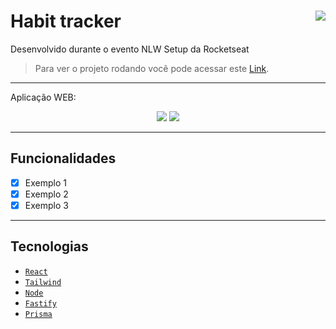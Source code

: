 # Habit tracker <img align="right" src="https://img.shields.io/static/v1?label=STATUS&message=EM%20DESENVOLVIMENTO&color=GREEN&style=for-the-badge"/>

Desenvolvido durante o evento NLW Setup da Rocketseat <br/>
> Para ver o projeto rodando você pode acessar este [Link](link.com.br).

---

Aplicação WEB:
<p align="center">
  <img src="#"/>
  <img src="#"/>
</p>

---
## Funcionalidades

- [x] Exemplo 1
- [x] Exemplo 2
- [x] Exemplo 3

---

## Tecnologias

- [`React`](https://pt-br.reactjs.org/)
- [`Tailwind`](https://nestjs.com/)
- [`Node`](https://tailwindcss.com/)
- [`Fastify`](https://www.fastify.io/)
- [`Prisma`](https://www.prisma.io/)